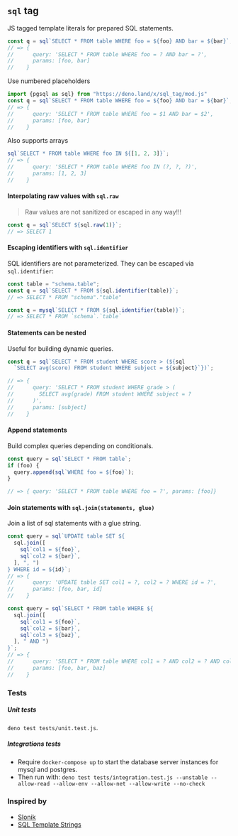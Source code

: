 ## `sql` tag

JS tagged template literals for prepared SQL statements.

```js
const q = sql`SELECT * FROM table WHERE foo = ${foo} AND bar = ${bar}`;
// => {
//      query: 'SELECT * FROM table WHERE foo = ? AND bar = ?',
//      params: [foo, bar]
//    }
```

Use numbered placeholders

```js
import {pgsql as sql} from "https://deno.land/x/sql_tag/mod.js"
const q = sql`SELECT * FROM table WHERE foo = ${foo} AND bar = ${bar}`;
// => {
//      query: 'SELECT * FROM table WHERE foo = $1 AND bar = $2',
//      params: [foo, bar]
//    }
```

Also supports arrays
```js
sql`SELECT * FROM table WHERE foo IN ${[1, 2, 3]}`;
// => {
//      query: 'SELECT * FROM table WHERE foo IN (?, ?, ?)',
//      params: [1, 2, 3]
//    }
```

#### Interpolating raw values with `sql.raw`

> Raw values are not sanitized or escaped in any way!!!

```js
const q = sql`SELECT ${sql.raw(1)}`;
// => SELECT 1
```

#### Escaping identifiers with `sql.identifier`

SQL identifiers are not parameterized. They can be escaped via `sql.identifier`:

```js
const table = "schema.table";
const q = sql`SELECT * FROM ${sql.identifier(table)}`;
// => SELECT * FROM "schema"."table"

const q = mysql`SELECT * FROM ${sql.identifier(table)}`;
// => SELECT * FROM `schema`.`table`
```

#### Statements can be nested

Useful for building dynamic queries.

```js
const q = sql`SELECT * FROM student WHERE score > (${sql
  `SELECT avg(score) FROM student WHERE subject = ${subject}`})`;

// => {
//      query: 'SELECT * FROM student WHERE grade > (
//        SELECT avg(grade) FROM student WHERE subject = ?
//      )',
//      params: [subject]
//    }
```

#### Append statements

Build complex queries depending on conditionals.

```js
const query = sql`SELECT * FROM table`;
if (foo) {
  query.append(sql`WHERE foo = ${foo}`);
}

// => { query: 'SELECT * FROM table WHERE foo = ?', params: [foo]}
```

#### Join statements with `sql.join(statements, glue)`

Join a list of sql statements with a glue string.

```js
const query = sql`UPDATE table SET ${
  sql.join([
    sql`col1 = ${foo}`,
    sql`col2 = ${bar}`,
  ], ", ")
} WHERE id = ${id}`;
// => {
//      query: 'UPDATE table SET col1 = ?, col2 = ? WHERE id = ?',
//      params: [foo, bar, id]
//    }

const query = sql`SELECT * FROM table WHERE ${
  sql.join([
    sql`col1 = ${foo}`,
    sql`col2 = ${bar}`,
    sql`col3 = ${baz}`,
  ], " AND ")
}`;
// => {
//      query: 'SELECT * FROM table WHERE col1 = ? AND col2 = ? AND col3 = ?',
//      params: [foo, bar, baz]
//    }
```

### Tests

##### Unit tests

`deno test tests/unit.test.js`.

##### Integrations tests

- Require `docker-compose up` to start the database server instances for mysql
  and postgres.
- Then run with:
  `deno test tests/integration.test.js --unstable --allow-read --allow-env --allow-net --allow-write --no-check`

### Inspired by

- [Slonik](https://github.com/gajus/slonik)
- [SQL Template Strings](https://github.com/felixfbecker/node-sql-template-strings)
